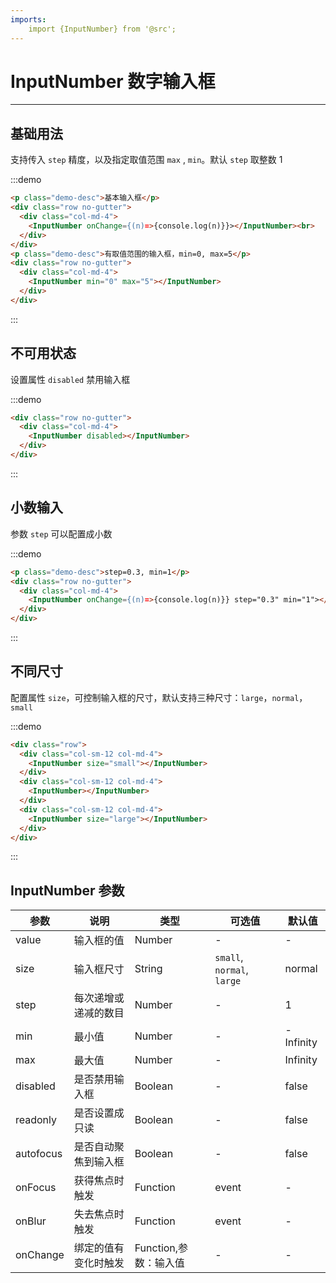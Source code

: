 ```yaml
---
imports:
    import {InputNumber} from '@src';
---
```

# InputNumber 数字输入框

----

## 基础用法

支持传入 `step` 精度，以及指定取值范围 `max` , `min`。默认 `step` 取整数 1

:::demo
```html
<p class="demo-desc">基本输入框</p>
<div class="row no-gutter">
  <div class="col-md-4">
    <InputNumber onChange={(n)=>{console.log(n)}}></InputNumber><br>
  </div>
</div>
<p class="demo-desc">有取值范围的输入框，min=0, max=5</p>
<div class="row no-gutter">
  <div class="col-md-4">
    <InputNumber min="0" max="5"></InputNumber>
  </div>
</div>
```
:::

## 不可用状态

设置属性 `disabled` 禁用输入框

:::demo
```html
<div class="row no-gutter">
  <div class="col-md-4">
    <InputNumber disabled></InputNumber>
  </div>
</div>
```
:::

## 小数输入

参数 `step` 可以配置成小数

:::demo
```html
<p class="demo-desc">step=0.3, min=1</p>
<div class="row no-gutter">
  <div class="col-md-4">
    <InputNumber onChange={(n)=>{console.log(n)}} step="0.3" min="1"></InputNumber>
  </div>
</div>
```
:::

## 不同尺寸

配置属性 `size`，可控制输入框的尺寸，默认支持三种尺寸：`large`，`normal`，`small`

:::demo
```html
<div class="row">
  <div class="col-sm-12 col-md-4">
    <InputNumber size="small"></InputNumber>
  </div>
  <div class="col-sm-12 col-md-4">
    <InputNumber></InputNumber>
  </div>
  <div class="col-sm-12 col-md-4">
    <InputNumber size="large"></InputNumber>
  </div>
</div>
```
:::

## InputNumber 参数

| 参数      | 说明          | 类型      | 可选值                           | 默认值  |
|---------- |-------------- |---------- |--------------------------------  |-------- |
| value | 输入框的值 | Number | - | - |
| size | 输入框尺寸 | String | `small`, `normal`, `large` | normal |
| step | 每次递增或递减的数目 | Number | - | 1 |
| min | 最小值 | Number | - | -Infinity |
| max | 最大值 | Number | - | Infinity |
| disabled | 是否禁用输入框 | Boolean | - | false |
| readonly | 是否设置成只读 | Boolean | - | false |
| autofocus | 是否自动聚焦到输入框 | Boolean | - | false |
| onFocus | 获得焦点时触发 | Function | event | - |
| onBlur | 失去焦点时触发 | Function | event | - |
| onChange | 绑定的值有变化时触发 | Function,参数：输入值 | - | - |
